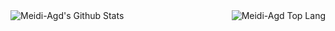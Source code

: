 

<div style="width: 100%; display: flex; justify-content: space-between; align-items: center;">
  <img  align="center" src="https://github-readme-stats.vercel.app/api?username=Meidi-Agd&&show_icons=true&theme=omni" alt="Meidi-Agd's Github Stats">
  <img  align="center" src="https://github-readme-stats.vercel.app/api/top-langs/?username=Meidi-Agd&theme=omni" alt="Meidi-Agd Top Lang">
</div>
